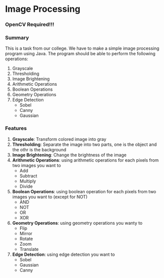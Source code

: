 # Image Processing
### OpenCV Required!!!
### Summary
This is a task from our college. We have to make a simple image processing program using Java. The program should be able to perform the following operations:
1. Grayscale
2. Thresholding
3. Image Brightening
4. Arithmetic Operations
5. Boolean Operations
6. Geometry Operations
7. Edge Detection
   - Sobel
   - Canny
   - Gaussian

### Features
1. **Grayscale**: Transform colored image into gray
2. **Thresholding**: Separate the image into two parts, one is the object and the othr is the background
3. **Image Brightening**: Change the brightness of the image
4. **Arithmetic Operations**: using arithmetic operations for each pixels from two images you want to
   - Add
   - Subtract
   - Multiply
   - Divide
5. **Boolean Operations**: using boolean operation for each pixels from two images you want to (except for NOT)
   - AND
   - NOT
   - OR
   - XOR
6. **Geometry Operations**: using geometry operations you wanty to
   - Flip
   - Mirror
   - Rotate
   - Zoom
   - Translate
7. **Edge Detection**: using edge detection you want to
   - Sobel
   - Gaussian
   - Canny
